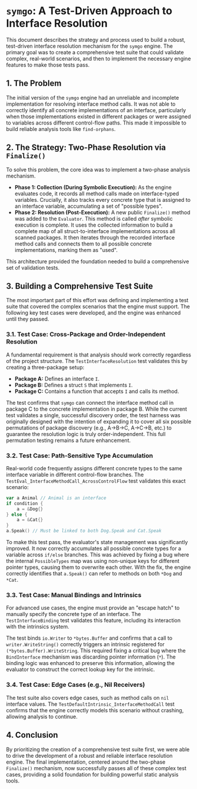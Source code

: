 # `symgo`: A Test-Driven Approach to Interface Resolution

This document describes the strategy and process used to build a robust, test-driven interface resolution mechanism for the `symgo` engine. The primary goal was to create a comprehensive test suite that could validate complex, real-world scenarios, and then to implement the necessary engine features to make those tests pass.

## 1. The Problem

The initial version of the `symgo` engine had an unreliable and incomplete implementation for resolving interface method calls. It was not able to correctly identify all concrete implementations of an interface, particularly when those implementations existed in different packages or were assigned to variables across different control-flow paths. This made it impossible to build reliable analysis tools like `find-orphans`.

## 2. The Strategy: Two-Phase Resolution via `Finalize()`

To solve this problem, the core idea was to implement a two-phase analysis mechanism.

-   **Phase 1: Collection (During Symbolic Execution):** As the engine evaluates code, it records all method calls made on interface-typed variables. Crucially, it also tracks every concrete type that is assigned to an interface variable, accumulating a set of "possible types".
-   **Phase 2: Resolution (Post-Execution):** A new public `Finalize()` method was added to the `Evaluator`. This method is called *after* symbolic execution is complete. It uses the collected information to build a complete map of all struct-to-interface implementations across all scanned packages. It then iterates through the recorded interface method calls and connects them to all possible concrete implementations, marking them as "used".

This architecture provided the foundation needed to build a comprehensive set of validation tests.

## 3. Building a Comprehensive Test Suite

The most important part of this effort was defining and implementing a test suite that covered the complex scenarios that the engine must support. The following key test cases were developed, and the engine was enhanced until they passed.

### 3.1. Test Case: Cross-Package and Order-Independent Resolution

A fundamental requirement is that analysis should work correctly regardless of the project structure. The `TestInterfaceResolution` test validates this by creating a three-package setup:
-   **Package A:** Defines an interface `I`.
-   **Package B:** Defines a struct `S` that implements `I`.
-   **Package C:** Contains a function that accepts `I` and calls its method.

The test confirms that `symgo` can connect the interface method call in package C to the concrete implementation in package B. While the current test validates a single, successful discovery order, the test harness was originally designed with the intention of expanding it to cover all six possible permutations of package discovery (e.g., A->B->C, A->C->B, etc.) to guarantee the resolution logic is truly order-independent. This full permutation testing remains a future enhancement.

### 3.2. Test Case: Path-Sensitive Type Accumulation

Real-world code frequently assigns different concrete types to the same interface variable in different control-flow branches. The `TestEval_InterfaceMethodCall_AcrossControlFlow` test validates this exact scenario:

```go
var a Animal // Animal is an interface
if condition {
    a = &Dog{}
} else {
    a = &Cat{}
}
a.Speak() // Must be linked to both Dog.Speak and Cat.Speak
```

To make this test pass, the evaluator's state management was significantly improved. It now correctly accumulates all possible concrete types for a variable across `if/else` branches. This was achieved by fixing a bug where the internal `PossibleTypes` map was using non-unique keys for different pointer types, causing them to overwrite each other. With the fix, the engine correctly identifies that `a.Speak()` can refer to methods on both `*Dog` and `*Cat`.

### 3.3. Test Case: Manual Bindings and Intrinsics

For advanced use cases, the engine must provide an "escape hatch" to manually specify the concrete type of an interface. The `TestInterfaceBinding` test validates this feature, including its interaction with the intrinsics system.

The test binds `io.Writer` to `*bytes.Buffer` and confirms that a call to `writer.WriteString()` correctly triggers an intrinsic registered for `(*bytes.Buffer).WriteString`. This required fixing a critical bug where the `BindInterface` mechanism was discarding pointer information (`*`). The binding logic was enhanced to preserve this information, allowing the evaluator to construct the correct lookup key for the intrinsic.

### 3.4. Test Case: Edge Cases (e.g., Nil Receivers)

The test suite also covers edge cases, such as method calls on `nil` interface values. The `TestDefaultIntrinsic_InterfaceMethodCall` test confirms that the engine correctly models this scenario without crashing, allowing analysis to continue.

## 4. Conclusion

By prioritizing the creation of a comprehensive test suite first, we were able to drive the development of a robust and reliable interface resolution engine. The final implementation, centered around the two-phase `Finalize()` mechanism, now successfully passes all of these complex test cases, providing a solid foundation for building powerful static analysis tools.

